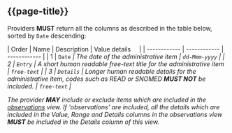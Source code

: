 ## {{page-title}}

Providers **MUST** return all the columns as described in the table below, sorted by `Date` descending:

| Order | Name | Description | Value details &nbsp;&nbsp;&nbsp; |
| ------------ | ------------ | ------------ |
| 1 | `Date`  <em class="fa fa-sort-desc" aria-hidden="true">| The date of the administrative item | `dd-Mmm-yyyy` |
| 2 | `Entry` | A short human readable free-text title for the administrative item | `free-text` |
| 3 | `Details` | Longer human readable details for the administrative item, codes such as READ or SNOMED **MUST NOT** be included. | `free-text` |

The provider **MAY** include or exclude items which are included in the [observations](accessrecord_view_observations.html) view.
If 'observations' are included, all the details which are included in the Value, Range and Details columns in the observations view **MUST** be included in the Details column of this view.